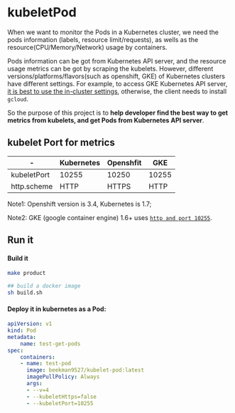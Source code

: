 # kubeletPod
When we want to monitor the Pods in a Kubernetes cluster, we need the pods information (labels, resource limit/requests), 
as wells as the resource(CPU/Memory/Network) usage by containers. 

Pods information can be got from Kubernetes API server, and the resource usage metrics can be got by scraping the kubelets.
However, different versions/platforms/flavors(such as openshift, GKE) of Kubernetes clusters have different settings.
For example, to access GKE Kubernetes API server, [it is best to use the in-cluster settings](https://github.com/kubernetes/client-go/issues/242),
otherwise, the client needs to install `gcloud`.

So the purpose of this project is to **help developer find the best way to get metrics from kubelets, and get Pods from Kubernetes API server**.


## kubelet Port for metrics
|-|Kubernetes|Openshfit|GKE|
|-|-|-|-|
|kubeletPort| 10255 | 10250|10255|
|http.scheme| HTTP | HTTPS| HTTP|

Note1: Openshift version is 3.4, Kubernetes is 1.7;

Note2: GKE (google container engine) 1.6+ uses [`http and port 10255`](https://github.com/prometheus/prometheus/issues/2606).

## Run it

#### Build it
```bash
make product

## build a docker image
sh build.sh
```

#### Deploy it in kubernetes as a Pod:
```yaml
apiVersion: v1
kind: Pod
metadata:
    name: test-get-pods 
spec:
    containers:
    - name: test-pod
      image: beekman9527/kubelet-pod:latest 
      imagePullPolicy: Always
      args:
      - --v=4
      - --kubeletHttps=false
      - --kubeletPort=10255
```
